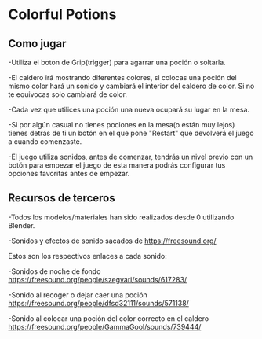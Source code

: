 # Colorful Potions


## Como jugar


-Utiliza el boton de Grip(trigger) para agarrar una poción o soltarla.

-El caldero irá mostrando diferentes colores, si colocas una poción del mismo color hará un sonido y cambiará el interior del caldero de color. Si no te equivocas solo cambiará de color.

-Cada vez que utilices una poción una nueva ocupará su lugar en la mesa.

-Si por algún casual no tienes pociones en la mesa(o están muy lejos) tienes detrás de ti un botón en el que pone "Restart" que devolverá el juego a cuando comenzaste.

-El juego utiliza sonidos, antes de comenzar, tendrás un nivel previo con un botón para empezar el juego de esta manera podrás configurar tus opciones favoritas antes de empezar.




## Recursos de terceros


-Todos los modelos/materiales han sido realizados desde 0 utilizando Blender.

-Sonidos y efectos de sonido sacados de https://freesound.org/

Estos son los respectivos enlaces a cada sonido:

-Sonidos de noche de fondo https://freesound.org/people/szegvari/sounds/617283/

-Sonido al recoger o dejar caer una poción https://freesound.org/people/dfsd32111/sounds/571138/

-Sonido al colocar una poción del color correcto en el caldero https://freesound.org/people/GammaGool/sounds/739444/

